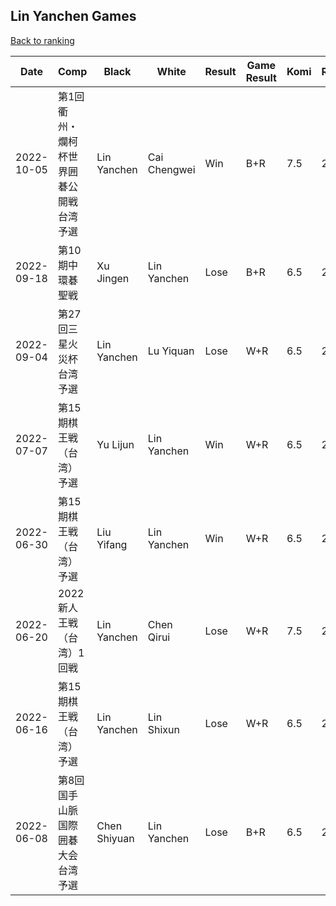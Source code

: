 ## Lin Yanchen Games

[Back to ranking](../../index.md)




| **Date** | **Comp** | **Black** | **White** | **Result** | **Game Result** | **Komi** | **Rating** | **Diff** | 
| --- | --- | --- | --- | --- | --- | --- | --- | --- |
| 2022-10-05 | 第1回衢州・爛柯杯世界囲碁公開戦台湾予選 | Lin Yanchen | Cai Chengwei | Win | B+R | 7.5 | 2653 | 48 | 
| 2022-09-18 | 第10期中環碁聖戦 | Xu Jingen | Lin Yanchen | Lose | B+R | 6.5 | 2605 | -75 | 
| 2022-09-04 | 第27回三星火災杯台湾予選 | Lin Yanchen | Lu Yiquan | Lose | W+R | 6.5 | 2680 | -83 | 
| 2022-07-07 | 第15期棋王戦（台湾）予選 | Yu Lijun | Lin Yanchen | Win | W+R | 6.5 | 2763 | 5 | 
| 2022-06-30 | 第15期棋王戦（台湾）予選 | Liu Yifang | Lin Yanchen | Win | W+R | 6.5 | 2758 | 7 | 
| 2022-06-20 | 2022新人王戦（台湾）1回戦 | Lin Yanchen | Chen Qirui | Lose | W+R | 7.5 | 2751 | 8 | 
| 2022-06-16 | 第15期棋王戦（台湾）予選 | Lin Yanchen | Lin Shixun | Lose | W+R | 6.5 | 2743 | -12 | 
| 2022-06-08 | 第8回国手山脈国際囲碁大会台湾予選 | Chen Shiyuan | Lin Yanchen | Lose | B+R | 6.5 | 2755 | missing |




